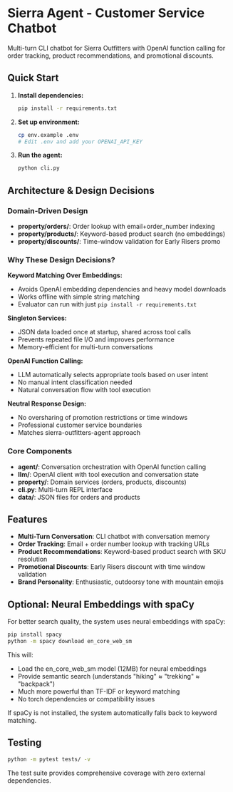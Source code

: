 # Sierra Agent - Customer Service Chatbot

Multi-turn CLI chatbot for Sierra Outfitters with OpenAI function calling for order tracking, product recommendations, and promotional discounts.

## Quick Start

1. **Install dependencies:**
   ```bash
   pip install -r requirements.txt
   ```

2. **Set up environment:**
   ```bash
   cp env.example .env
   # Edit .env and add your OPENAI_API_KEY
   ```

3. **Run the agent:**
   ```bash
   python cli.py
   ```

## Architecture & Design Decisions

### Domain-Driven Design
- **property/orders/**: Order lookup with email+order_number indexing
- **property/products/**: Keyword-based product search (no embeddings)
- **property/discounts/**: Time-window validation for Early Risers promo

### Why These Design Decisions?

**Keyword Matching Over Embeddings:**
- Avoids OpenAI embedding dependencies and heavy model downloads
- Works offline with simple string matching
- Evaluator can run with just `pip install -r requirements.txt`

**Singleton Services:**
- JSON data loaded once at startup, shared across tool calls
- Prevents repeated file I/O and improves performance
- Memory-efficient for multi-turn conversations

**OpenAI Function Calling:**
- LLM automatically selects appropriate tools based on user intent
- No manual intent classification needed
- Natural conversation flow with tool execution

**Neutral Response Design:**
- No oversharing of promotion restrictions or time windows
- Professional customer service boundaries
- Matches sierra-outfitters-agent approach

### Core Components

- **agent/**: Conversation orchestration with OpenAI function calling
- **llm/**: OpenAI client with tool execution and conversation state
- **property/**: Domain services (orders, products, discounts)
- **cli.py**: Multi-turn REPL interface
- **data/**: JSON files for orders and products

## Features

- **Multi-Turn Conversation**: CLI chatbot with conversation memory
- **Order Tracking**: Email + order number lookup with tracking URLs
- **Product Recommendations**: Keyword-based product search with SKU resolution
- **Promotional Discounts**: Early Risers discount with time window validation
- **Brand Personality**: Enthusiastic, outdoorsy tone with mountain emojis

## Optional: Neural Embeddings with spaCy

For better search quality, the system uses neural embeddings with spaCy:

```bash
pip install spacy
python -m spacy download en_core_web_sm
```

This will:
- Load the en_core_web_sm model (12MB) for neural embeddings
- Provide semantic search (understands "hiking" ≈ "trekking" ≈ "backpack")
- Much more powerful than TF-IDF or keyword matching
- No torch dependencies or compatibility issues

If spaCy is not installed, the system automatically falls back to keyword matching.

## Testing

```bash
python -m pytest tests/ -v
```

The test suite provides comprehensive coverage with zero external dependencies.